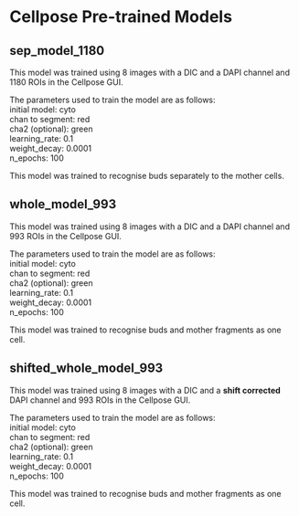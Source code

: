 # Cellpose Pre-trained Models

## sep_model_1180
This model was trained using 8 images with a DIC and a DAPI channel and 1180 ROIs in the Cellpose GUI. 

<p>The parameters used to train the model are as follows:<br>
initial model: cyto<br>
chan to segment: red<br>
cha2 (optional): green<br>
learning_rate: 0.1<br>
weight_decay: 0.0001<br>
n_epochs: 100</p>

This model was trained to recognise buds separately to the mother cells.

## whole_model_993
This model was trained using 8 images with a DIC and a DAPI channel and 993 ROIs in the Cellpose GUI. 

<p>The parameters used to train the model are as follows:<br>
initial model: cyto<br>
chan to segment: red<br>
cha2 (optional): green<br>
learning_rate: 0.1<br>
weight_decay: 0.0001<br>
n_epochs: 100</p>

This model was trained to recognise buds and mother fragments as one cell.

## shifted_whole_model_993
This model was trained using 8 images with a DIC and a **shift corrected** DAPI channel and 993 ROIs in the Cellpose GUI. 

<p>The parameters used to train the model are as follows:<br>
initial model: cyto<br>
chan to segment: red<br>
cha2 (optional): green<br>
learning_rate: 0.1<br>
weight_decay: 0.0001<br>
n_epochs: 100</p>

This model was trained to recognise buds and mother fragments as one cell.
